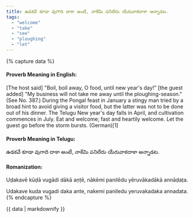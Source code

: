 ```yaml
---
title: ఉడకవే కూడా వుగాది దాకా అంటే, నాకేమి పనిలేదు యేరువాకదాకా అన్నాడట.
tags:
  - "welcome"
  - "take"
  - "see"
  - "ploughing"
  - "let"
---
```


{% capture data %}
#### Proverb Meaning in English:
[The host said] "Boil, boil away, O food, until new year's day!" [the guest added] "My business will not take me away until the ploughing-season."
(See No. 387.)
During the Pongal feast in January a stingy man tried by a broad hint to avoid giving a visitor food, but the latter was not to be done out of his dinner. The Telugu New year's day falls in April, and cultivation commences in July.
Eat and welcome; fast and heartily welcome.
Let the guest go before the storm bursts. (German)[1]

#### Proverb Meaning in Telugu:
ఉడకవే కూడా వుగాది దాకా అంటే, నాకేమి పనిలేదు యేరువాకదాకా అన్నాడట.

#### Romanization:
Uḍakavē kūḍā vugādi dākā aṇṭē, nākēmi panilēdu yēruvākadākā annāḍaṭa.

Udakave kuda vugadi daka ante, nakemi paniledu yeruvakadaka annadata.
{% endcapture %}

{{ data | markdownify }}

